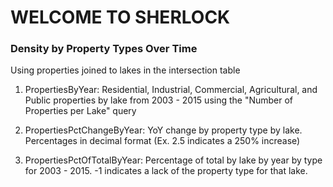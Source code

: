 # WELCOME TO SHERLOCK



### Density by Property Types Over Time

Using properties joined to lakes in the intersection table

1) PropertiesByYear: Residential, Industrial, Commercial, Agricultural, and Public properties by lake from 2003 - 2015 using the "Number of Properties per Lake" query

2) PropertiesPctChangeByYear: YoY change by property type by lake. Percentages in decimal format (Ex. 2.5 indicates a 250% increase)

3) PropertiesPctOfTotalByYear: Percentage of total by lake by year by type for 2003 - 2015.  -1 indicates a lack of the property type for that lake.
